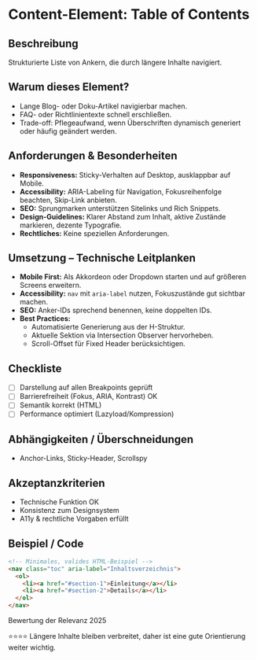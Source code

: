 # Content-Element: Table of Contents

## Beschreibung
Strukturierte Liste von Ankern, die durch längere Inhalte navigiert.

## Warum dieses Element?
- Lange Blog- oder Doku-Artikel navigierbar machen.
- FAQ- oder Richtlinientexte schnell erschließen.
- Trade-off: Pflegeaufwand, wenn Überschriften dynamisch generiert oder häufig geändert werden.

## Anforderungen & Besonderheiten
- **Responsiveness:** Sticky-Verhalten auf Desktop, ausklappbar auf Mobile.
- **Accessibility:** ARIA-Labeling für Navigation, Fokusreihenfolge beachten, Skip-Link anbieten.
- **SEO:** Sprungmarken unterstützen Sitelinks und Rich Snippets.
- **Design-Guidelines:** Klarer Abstand zum Inhalt, aktive Zustände markieren, dezente Typografie.
- **Rechtliches:** Keine speziellen Anforderungen.

## Umsetzung – Technische Leitplanken
- **Mobile First:** Als Akkordeon oder Dropdown starten und auf größeren Screens erweitern.
- **Accessibility:** `nav` mit `aria-label` nutzen, Fokuszustände gut sichtbar machen.
- **SEO:** Anker-IDs sprechend benennen, keine doppelten IDs.
- **Best Practices:**
  - Automatisierte Generierung aus der H-Struktur.
  - Aktuelle Sektion via Intersection Observer hervorheben.
  - Scroll-Offset für Fixed Header berücksichtigen.

## Checkliste
- [ ] Darstellung auf allen Breakpoints geprüft
- [ ] Barrierefreiheit (Fokus, ARIA, Kontrast) OK
- [ ] Semantik korrekt (HTML)
- [ ] Performance optimiert (Lazyload/Kompression)

## Abhängigkeiten / Überschneidungen
- Anchor-Links, Sticky-Header, Scrollspy

## Akzeptanzkriterien
- Technische Funktion OK
- Konsistenz zum Designsystem
- A11y & rechtliche Vorgaben erfüllt

## Beispiel / Code
```html
<!-- Minimales, valides HTML-Beispiel -->
<nav class="toc" aria-label="Inhaltsverzeichnis">
  <ol>
    <li><a href="#section-1">Einleitung</a></li>
    <li><a href="#section-2">Details</a></li>
  </ol>
</nav>
```

Bewertung der Relevanz 2025

⭐⭐⭐⭐ Längere Inhalte bleiben verbreitet, daher ist eine gute Orientierung weiter wichtig.
